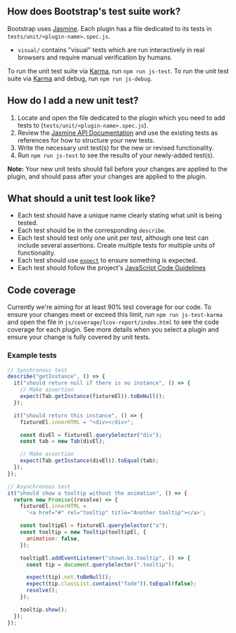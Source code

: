 ## How does Bootstrap's test suite work?

Bootstrap uses [Jasmine](https://jasmine.github.io/). Each plugin has a file dedicated to its tests in `tests/unit/<plugin-name>.spec.js`.

- `visual/` contains "visual" tests which are run interactively in real browsers and require manual verification by humans.

To run the unit test suite via [Karma](https://karma-runner.github.io/), run `npm run js-test`.
To run the unit test suite via [Karma](https://karma-runner.github.io/) and debug, run `npm run js-debug`.

## How do I add a new unit test?

1. Locate and open the file dedicated to the plugin which you need to add tests to (`tests/unit/<plugin-name>.spec.js`).
2. Review the [Jasmine API Documentation](https://jasmine.github.io/pages/docs_home.html) and use the existing tests as references for how to structure your new tests.
3. Write the necessary unit test(s) for the new or revised functionality.
4. Run `npm run js-test` to see the results of your newly-added test(s).

**Note:** Your new unit tests should fail before your changes are applied to the plugin, and should pass after your changes are applied to the plugin.

## What should a unit test look like?

- Each test should have a unique name clearly stating what unit is being tested.
- Each test should be in the corresponding `describe`.
- Each test should test only one unit per test, although one test can include several assertions. Create multiple tests for multiple units of functionality.
- Each test should use [`expect`](https://jasmine.github.io/api/edge/matchers.html) to ensure something is expected.
- Each test should follow the project's [JavaScript Code Guidelines](https://github.com/twbs/bootstrap/blob/main/.github/CONTRIBUTING.md#js)

## Code coverage

Currently we're aiming for at least 90% test coverage for our code. To ensure your changes meet or exceed this limit, run `npm run js-test-karma` and open the file in `js/coverage/lcov-report/index.html` to see the code coverage for each plugin. See more details when you select a plugin and ensure your change is fully covered by unit tests.

### Example tests

```js
// Synchronous test
describe("getInstance", () => {
  it("should return null if there is no instance", () => {
    // Make assertion
    expect(Tab.getInstance(fixtureEl)).toBeNull();
  });

  it("should return this instance", () => {
    fixtureEl.innerHTML = "<div></div>";

    const divEl = fixtureEl.querySelector("div");
    const tab = new Tab(divEl);

    // Make assertion
    expect(Tab.getInstance(divEl)).toEqual(tab);
  });
});

// Asynchronous test
it("should show a tooltip without the animation", () => {
  return new Promise((resolve) => {
    fixtureEl.innerHTML =
      '<a href="#" rel="tooltip" title="Another tooltip"></a>';

    const tooltipEl = fixtureEl.querySelector("a");
    const tooltip = new Tooltip(tooltipEl, {
      animation: false,
    });

    tooltipEl.addEventListener("shown.bs.tooltip", () => {
      const tip = document.querySelector(".tooltip");

      expect(tip).not.toBeNull();
      expect(tip.classList.contains("fade")).toEqual(false);
      resolve();
    });

    tooltip.show();
  });
});
```
